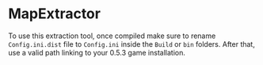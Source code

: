 # MapExtractor
To use this extraction tool, once compiled make sure to rename `Config.ini.dist` file to `Config.ini` inside the `Build` or `bin` folders. After that, use a valid path linking to your 0.5.3 game installation.

